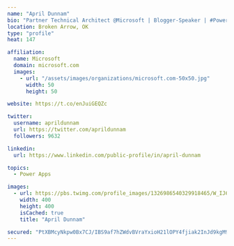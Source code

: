 ```yaml
---
name: "April Dunnam"
bio: "Partner Technical Architect @Microsoft | Blogger-Speaker | #PowerApps, #PowerAutomate, #Office365, #SharePoint | #WIT | #Karaoke Queen"
location: Broken Arrow, OK
type: "profile"
heat: 147

affiliation:
  name: Microsoft
  domain: microsoft.com
  images:
    - url: "/assets/images/organizations/microsoft.com-50x50.jpg"
      width: 50
      height: 50

website: https://t.co/enJuiGEQZc

twitter:
  username: aprildunnam
  url: https://twitter.com/aprildunnam
  followers: 9632

linkedin:
  url: https://www.linkedin.com/public-profile/in/april-dunnam

topics:
  - Power Apps

images:
  - url: https://pbs.twimg.com/profile_images/1326986540329918465/W_IJ6Ih2_400x400.jpg
    width: 400
    height: 400
    isCached: true
    title: "April Dunnam"

secured: "PtXBMcyNkpw0Bx7CJ/IBS9af7hZWdvBVraYxioH21lOPY4fjiak2InJd9kgM9IEKzJd0Cj2cAxA+GtpXCbfRymP76L4tSFohqQ2B7mNf7nldvy4XFqcoKF8LCPHmEGAnnBPlrAKn3EiywWo0bz/s7SJv1vfbRYziTia7rCMPXAZiJo2O39aHxJ84Z8Pk6PFj5/XWGSPDiSpJrpKtNFVJyZvufBEUCyys1mGV9b1g8yjhLbzkB/vCaMEwPfK4zdGF/w/qA0Tai1rFlrUDv0oaVbUQ6WigDl4DryHWzVrzslrqxl7x6Vccs/QHdD4TU+IxVFeJH8LSIc4gCDLmXJYBtEvXGlufXhHEg4ek+k68e0ff9ImUNrB/gbPmCvUr/z0B4YPphdGXMCwumAkx293qSbQKa8sleQ3zvazJ9TpdMlE=;JqkSjtvzMbaQISHcDAvrPA=="
---
```


